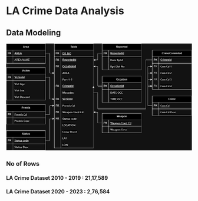 # LA Crime Data Analysis

## Data Modeling

![ER Diagram of Data Modeling](./src/main/resources/LACrimeDA.drawio.png)

### No of Rows
#### LA Crime Dataset 2010 - 2019 : 21,17,589
#### LA Crime Dataset 2020 - 2023 : 2,76,584